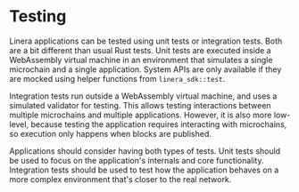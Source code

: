# Testing

Linera applications can be tested using unit tests or integration tests. Both are a bit different
than usual Rust tests. Unit tests are executed inside a WebAssembly virtual machine in an
environment that simulates a single microchain and a single application. System APIs are only
available if they are mocked using helper functions from `linera_sdk::test`.

Integration tests run outside a WebAssembly virtual machine, and uses a simulated validator for
testing.  This allows testing interactions between multiple microchains and multiple applications. However, it
is also more low-level, because testing the application requires interacting with microchains, so
execution only happens when blocks are published.

Applications should consider having both types of tests. Unit tests should be used to focus on the
application's internals and core functionality. Integration tests should be used to test how the
application behaves on a more complex environment that's closer to the real network.
